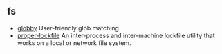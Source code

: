 ## fs

- [globby](https://github.com/sindresorhus/globby) User-friendly glob matching
- [proper-lockfile](https://github.com/moxystudio/node-proper-lockfile) An inter-process and inter-machine lockfile utility that works on a local or network file system.